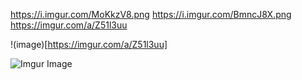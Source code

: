 https://i.imgur.com/MoKkzV8.png
https://i.imgur.com/BmncJ8X.png
 https://imgur.com/a/Z51l3uu
 
 !(image)[https://imgur.com/a/Z51l3uu]

![Imgur Image](https://imgur.com/a/Z51l3uu.png)
